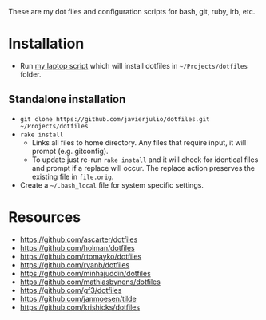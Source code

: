 These are my dot files and configuration scripts for bash, git, ruby, irb, etc.

# Installation

* Run [my laptop script](https://github.com/javierjulio/laptop) which will install dotfiles in `~/Projects/dotfiles` folder.

## Standalone installation

* `git clone https://github.com/javierjulio/dotfiles.git ~/Projects/dotfiles`
* `rake install`
  * Links all files to home directory. Any files that require input, it will prompt (e.g. gitconfig).
  * To update just re-run `rake install` and it will check for identical files and prompt if a replace will occur. The replace action preserves the existing file in `file.orig`.
* Create a `~/.bash_local` file for system specific settings.

# Resources

* https://github.com/ascarter/dotfiles
* https://github.com/holman/dotfiles
* https://github.com/rtomayko/dotfiles
* https://github.com/ryanb/dotfiles
* https://github.com/minhajuddin/dotfiles
* https://github.com/mathiasbynens/dotfiles
* https://github.com/gf3/dotfiles
* https://github.com/janmoesen/tilde
* https://github.com/krishicks/dotfiles
